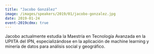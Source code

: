 ```yaml
---
title: "Jacobo González"
image: /images/speakers/2019/01/jacobo-gonzalez.jpg
date: 2019-01-24
event-2019cdmx: true
---
```


Jacobo actualmente estudia la Maestría en Tecnología Avanzada en la UPIITA del IPN, especializándose en la aplicación de machine learning y minería de datos para análisis social y geográfico.